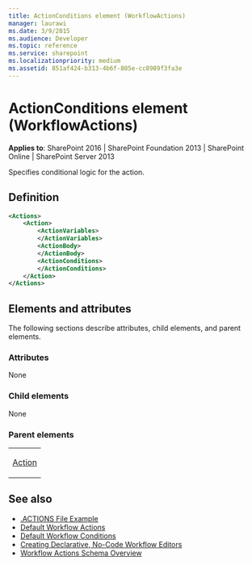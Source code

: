 ```yaml
---
title: ActionConditions element (WorkflowActions)
manager: laurawi
ms.date: 3/9/2015
ms.audience: Developer
ms.topic: reference
ms.service: sharepoint
ms.localizationpriority: medium
ms.assetid: 851af424-b313-4b6f-805e-cc8989f3fa3e
---
```


# ActionConditions element (WorkflowActions)

**Applies to**: SharePoint 2016 | SharePoint Foundation 2013 | SharePoint Online | SharePoint Server 2013

Specifies conditional logic for the action.

## Definition

```XML
<Actions>
    <Action>
        <ActionVariables>
        </ActionVariables>
        <ActionBody>
        </ActionBody>
        <ActionConditions>
        </ActionConditions>
    </Action>
</Actions>
```

## Elements and attributes

The following sections describe attributes, child elements, and parent elements.

### Attributes

None

### Child elements

None

### Parent elements

<table>
<colgroup>
<col width="100%" />
</colgroup>
<tbody>
<tr class="odd">
<td align="left"><p><a href="action-element-workflowactions.md">Action</a></p></td>
</tr>
</tbody>
</table>

## See also

- [.ACTIONS File Example](actions-file-example-workflowinfo.md)
- [Default Workflow Actions](default-workflow-actions-workflowinfo.md)
- [Default Workflow Conditions](default-workflow-conditions-workflowinfo.md)
- [Creating Declarative, No-Code Workflow Editors](https://msdn.microsoft.com/library/60dfda8d-e724-4d7d-9578-aa239c362dcf(Office.15).aspx)
- [Workflow Actions Schema Overview](https://msdn.microsoft.com/library/25da07cb-b228-43f2-9cdf-c8c71c3eabbb(Office.15).aspx)








